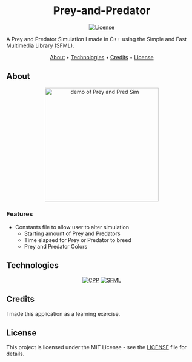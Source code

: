 <div align="center">

# Prey-and-Predator

[![License][license.io]][license-url]

<p align="left">
A Prey and Predator Simulation I made in C++ using the Simple and Fast Multimedia Library (SFML).
</p>

[About](#about) •
[Technologies](#technologies) •
[Credits](#credits) •
[License](#license)

</div>

## About

<div align="center">

<img max-height=300 height=300 alt="demo of Prey and Pred Sim" src="https://raw.githubusercontent.com/rparin/Prey-and-Predator/main/preview/Demo.gif">

</div>

### Features

- Constants file to allow user to alter simulation
  - Starting amount of Prey and Predators
  - Time elapsed for Prey or Predator to breed
  - Prey and Predator Colors

## Technologies

<div align="center">

[![CPP][cpp.io]][cpp-url] [![SFML][sfml.io]][sfml-url]

</div>

## Credits

I made this application as a learning exercise.

## License

This project is licensed under the MIT License - see the [LICENSE][git-license-url] file for details.

<!-- MARKDOWN LINKS & IMAGES -->

[license.io]: https://img.shields.io/badge/license-MIT-blue.svg
[license-url]: https://opensource.org/licenses/MIT
[git-license-url]: https://github.com/rparin/Prey-and-Predator/blob/main/LICENSE
[sfml.io]: https://img.shields.io/badge/sfml-f1f2ee?style=for-the-badge&logo=sfml
[sfml-url]: https://www.sfml-dev.org/
[cpp.io]: https://img.shields.io/badge/C++-00437c.svg?style=for-the-badge&logo=c%2B%2B
[cpp-url]: https://cplusplus.com/
